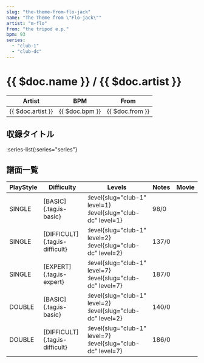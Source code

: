 ```yaml
---
slug: "the-theme-from-flo-jack"
name: "The Theme from \"Flo-jack\""
artist: "m-flo"
from: "the tripod e.p."
bpm: 93
series:
  - "club-1"
  - "club-dc"
---
```


# {{ $doc.name }} / {{ $doc.artist }}

|Artist|BPM|From|
|------|---|----|
|{{ $doc.artist }}|{{ $doc.bpm }}|{{ $doc.from }}|

## 収録タイトル

:series-list{:series="series"}

## 譜面一覧

|PlayStyle|Difficulty|Levels|Notes|Movie|
|---------|----------|------|-----|-----|
|SINGLE|[BASIC]{.tag.is-basic}|:level{slug="club-1" level=1} :level{slug="club-dc" level=1}|98/0||
|SINGLE|[DIFFICULT]{.tag.is-difficult}|:level{slug="club-1" level=2} :level{slug="club-dc" level=2}|137/0||
|SINGLE|[EXPERT]{.tag.is-expert}|:level{slug="club-1" level=7} :level{slug="club-dc" level=7}|187/0||
|DOUBLE|[BASIC]{.tag.is-basic}|:level{slug="club-1" level=2} :level{slug="club-dc" level=2}|140/0||
|DOUBLE|[DIFFICULT]{.tag.is-difficult}|:level{slug="club-1" level=7} :level{slug="club-dc" level=7}|186/0||
